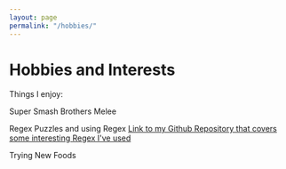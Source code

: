```yaml
---
layout: page
permalink: "/hobbies/"
---
```


# Hobbies and Interests

Things I enjoy:

Super Smash Brothers Melee

Regex Puzzles and using Regex
[Link to my Github Repository that covers some interesting Regex I've used](https://github.com/jonathantsang/Regex_Tricks)

Trying New Foods
